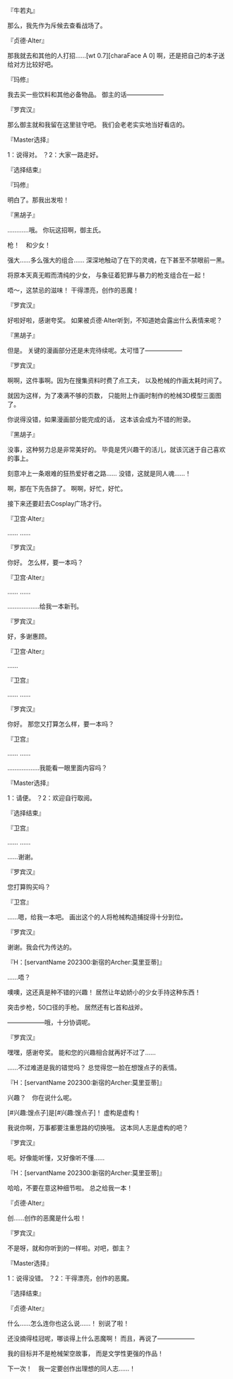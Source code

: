 『牛若丸』

那么，我先作为斥候去查看战场了。

『贞德·Alter』

那我就去和其他的人打招……[wt 0.7][charaFace A 0]
啊，还是把自己的本子送给对方比较好吧。

『玛修』

我去买一些饮料和其他必备物品。
御主的话——————

『罗宾汉』

那么御主就和我留在这里驻守吧。
我们会老老实实地当好看店的。

『Master选择』

1：说得对。
？2：大家一路走好。

『选择结束』

『玛修』

明白了。那我出发啦！

『黑胡子』

…………哦。
你玩这招啊，御主氏。

枪！　和少女！

强大……多么强大的组合……
深深地触动了在下的灵魂，在下甚至不禁眼前一黑。

将原本天真无暇而清纯的少女，
与象征着犯罪与暴力的枪支组合在一起！

唔～，这禁忌的滋味！
干得漂亮，创作的恶魔！

『罗宾汉』

好啦好啦，感谢夸奖。
如果被贞德·Alter听到，不知道她会露出什么表情来呢？

『黑胡子』

但是。
关键的漫画部分还是未完待续呢。太可惜了——————

『罗宾汉』

啊啊，这件事啊。因为在搜集资料时费了点工夫，
以及枪械的作画太耗时间了。

就因为这样，为了凑满不够的页数，
只能附上作画时制作的枪械3D模型三面图了。

你说得没错，如果漫画部分能完成的话，
这本该会成为不错的附录。

『黑胡子』

没事，这种努力总是非常美好的。
毕竟是凭兴趣干的活儿，就该沉迷于自己喜欢的事上。

刻意冲上一条艰难的狂热爱好者之路……
没错，这就是同人魂……！

啊，那在下先告辞了。
啊啊，好忙，好忙。

接下来还要赶去Cosplay广场才行。

『卫宫·Alter』

……
……

『罗宾汉』

你好。
怎么样，要一本吗？

『卫宫·Alter』

……
……

………………给我一本新刊。

『罗宾汉』

好，多谢惠顾。

『卫宫·Alter』

……

『卫宫』

……
……

『罗宾汉』

你好。
那您又打算怎么样，要一本吗？

『卫宫』

……
……

………………我能看一眼里面内容吗？

『Master选择』

1：请便。
？2：欢迎自行取阅。

『选择结束』

『卫宫』

……
……

……谢谢。

『罗宾汉』

您打算购买吗？

『卫宫』

……嗯，给我一本吧。
画出这个的人将枪械构造捕捉得十分到位。

『罗宾汉』

谢谢。我会代为传达的。

『H：[servantName 202300:新宿的Archer:莫里亚蒂]』

……唔？

噢噢，这还真是种不错的兴趣！
居然让年幼娇小的少女手持这种东西！

突击步枪，50口径的手枪。
居然还有匕首和战斧。

——————哦，十分协调呢。

『罗宾汉』

嘿嘿，感谢夸奖。
能和您的兴趣相合就再好不过了……

……不过难道是我的错觉吗？
总觉得您一脸在想馊点子的表情。

『H：[servantName 202300:新宿的Archer:莫里亚蒂]』

兴趣？　你在说什么呢。

[#兴趣:馊点子]是[#兴趣:馊点子]！
虚构是虚构！

我说你啊，万事都要注重思路的切换哦。
这本同人志是虚构的吧？

『罗宾汉』

呃。好像能听懂，又好像听不懂……

『H：[servantName 202300:新宿的Archer:莫里亚蒂]』

哈哈，不要在意这种细节啦。
总之给我一本！

『贞德·Alter』

创……创作的恶魔是什么啦！

『罗宾汉』

不是呀，就和你听到的一样啦。对吧，御主？

『Master选择』

1：说得没错。
？2：干得漂亮，创作的恶魔。

『选择结束』

『贞德·Alter』

什么……怎么连你也这么说……！
别说了啦！

还没摘得桂冠呢，哪谈得上什么恶魔啊！
而且，再说了——————

我的目标并不是枪械架空故事，
而是文学性更强的作品！

下一次！　我一定要创作出理想的同人志……！


